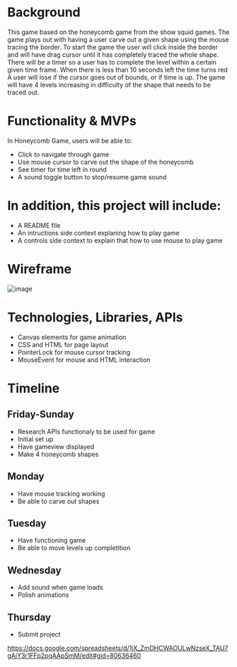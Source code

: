 # Background

This game based on the honeycomb game from the show squid games. 
The game plays out with having a user carve out a given shape using the mouse tracing the border. 
To start the game the user will click inside the border and will have drag cursor until it has completely traced the whole shape.
There will be a timer so a user has to complete the level within a certain given time frame.
When there is less than 10 seconds left the time turns red
A user will lose if the cursor goes out of bounds, or if time is up. 
The game will have 4 levels increasing in difficulty of the shape that needs to be traced out. 

# Functionality & MVPs
In Honeycomb Game, users will be able to:
- Click to navigate through game
- Use mouse cursor to carve out the shape of the honeycomb
- See timer for time left in round
- A sound toggle button to stop/resume game sound 

# In addition, this project will include:
- A README file
- An intructions side context explaning how to play game
- A controls side context to explain that how to use mouse to play game

# Wireframe
![image](https://user-images.githubusercontent.com/53492872/136586655-8a394243-b11a-4f6f-b9ba-6a51d29156a3.png)

# Technologies, Libraries, APIs
- Canvas elements for game animation 
- CSS and HTML for page layout
- PointerLock for mouse cursor tracking
- MouseEvent for mouse and HTML interaction

# Timeline
## Friday-Sunday
- Research APIs functionaly to be used for game
- Initial set up 
- Have gameview displayed
- Make 4 honeycomb shapes 

## Monday
- Have mouse tracking working
- Be able to carve out shapes

## Tuesday
- Have functioning game
- Be able to move levels up completition

## Wednesday
- Add sound when game loads
- Polish animations

## Thursday
- Submit project

https://docs.google.com/spreadsheets/d/1jX_ZmDHCWAOULwNzseX_TAU7gAiY3r1FFp2pqAApSmM/edit#gid=80636460
